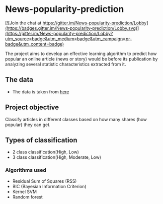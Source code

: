 # News-popularity-prediction

[![Join the chat at https://gitter.im/News-popularity-prediction/Lobby](https://badges.gitter.im/News-popularity-prediction/Lobby.svg)](https://gitter.im/News-popularity-prediction/Lobby?utm_source=badge&utm_medium=badge&utm_campaign=pr-badge&utm_content=badge)

The project aims to develop an effective learning algorithm to predict how popular an
online article (news or story) would be before its publication by analyzing several
statistic characteristics extracted from it.

## The data ##
- The data is taken from [here](https://archive.ics.uci.edu/ml/datasets/Online+News+Popularity)

## Project objective ##
Classify articles in different classes based on how many shares (how popular) they can get.

## Types of classification ##
- 2 class classification(High, Low)
- 3 class classification(High, Moderate, Low)

### Algorithms used ###
- Residual Sum of Squares (RSS)
- BIC (Bayesian Information Criterion)
- Kernel SVM
- Random forest